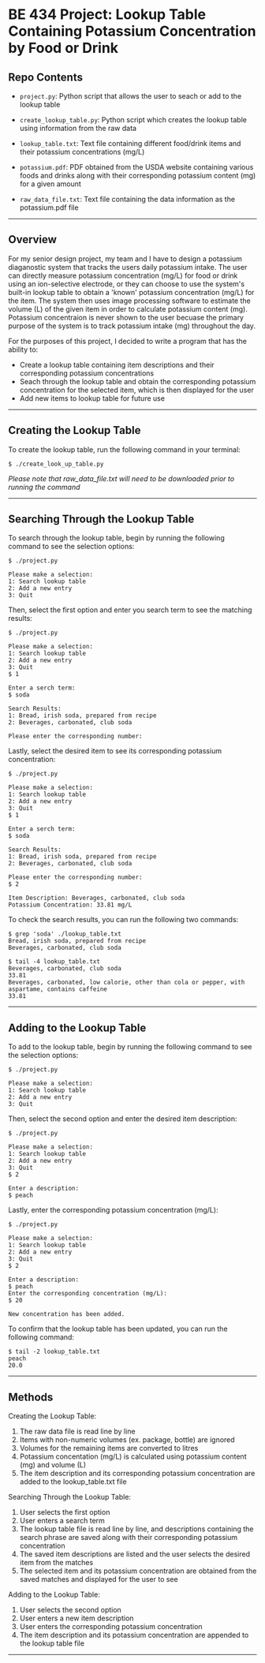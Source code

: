 # BE 434 Project: Lookup Table Containing Potassium Concentration by Food or Drink

## Repo Contents 

- `project.py`: Python script that allows the user to seach or add to the lookup table 

- `create_lookup_table.py`: Python script which creates the lookup table using information from the raw data 

- `lookup_table.txt`: Text file containing different food/drink items and their potassium concentrations (mg/L)

- `potassium.pdf`: PDF obtained from the USDA website containing various foods and drinks along with their corresponding potassium content (mg) for a given amount

- `raw_data_file.txt`: Text file containing the data information as the potassium.pdf file 

---

## Overview

For my senior design project, my team and I have to design a potassium diaganostic system that tracks the users daily potassium intake. The user can directly measure potassium concentration (mg/L) for food or drink using an ion-selective electrode, or they can choose to use the system's built-in lookup table to obtain a 'known' potassium concentration (mg/L) for the item. The system then uses image processing software to estimate the volume (L) of the given item in order to calculate potassium content (mg). Potassium concentraion is never shown to the user becuase the primary purpose of the system is to track potassium intake (mg) throughout the day.

For the purposes of this project, I decided to write a program that has the ability to: 
- Create a lookup table containing item descriptions and their corresponding potassium concentrations
- Seach through the lookup table and obtain the corresponding potassium concentration for the selected item, which is then displayed for the user
- Add new items to lookup table for future use

---

## Creating the Lookup Table 

To create the lookup table, run the following command in your terminal: 

```
$ ./create_look_up_table.py
```
*Please note that raw_data_file.txt will need to be downloaded prior to running the command*

---

## Searching Through the Lookup Table

To search through the lookup table, begin by running the following command to see the selection options: 
```
$ ./project.py             

Please make a selection:
1: Search lookup table
2: Add a new entry
3: Quit
```

Then, select the first option and enter you search term to see the matching results:
```
$ ./project.py             

Please make a selection:
1: Search lookup table
2: Add a new entry
3: Quit
$ 1

Enter a serch term:
$ soda 

Search Results:
1: Bread, irish soda, prepared from recipe
2: Beverages, carbonated, club soda 

Please enter the corresponding number:
```

Lastly, select the desired item to see its corresponding potassium concentration:
```
$ ./project.py             

Please make a selection:
1: Search lookup table
2: Add a new entry
3: Quit
$ 1

Enter a serch term:
$ soda 

Search Results:
1: Bread, irish soda, prepared from recipe
2: Beverages, carbonated, club soda

Please enter the corresponding number:
$ 2

Item Description: Beverages, carbonated, club soda
Potassium Concentration: 33.81 mg/L  
```

To check the search results, you can run the following two commands: 
```
$ grep 'soda' ./lookup_table.txt 
Bread, irish soda, prepared from recipe
Beverages, carbonated, club soda
```
```
$ tail -4 lookup_table.txt      
Beverages, carbonated, club soda
33.81
Beverages, carbonated, low calorie, other than cola or pepper, with aspartame, contains caffeine
33.81
```

---

## Adding to the Lookup Table

To add to the lookup table, begin by running the following command to see the selection options: 
```
$ ./project.py             

Please make a selection:
1: Search lookup table
2: Add a new entry
3: Quit
```

Then, select the second option and enter the desired item description:
```
$ ./project.py             

Please make a selection:
1: Search lookup table
2: Add a new entry
3: Quit
$ 2

Enter a description:
$ peach
```

Lastly, enter the corresponding potassium concentration (mg/L):
```
$ ./project.py             

Please make a selection:
1: Search lookup table
2: Add a new entry
3: Quit
$ 2

Enter a description:
$ peach
Enter the corresponding concentration (mg/L):
$ 20

New concentration has been added.
```

To confirm that the lookup table has been updated, you can run the following command: 
```
$ tail -2 lookup_table.txt 
peach
20.0
```

---

## Methods

Creating the Lookup Table:
1. The raw data file is read line by line 
2. Items with non-numeric volumes (ex. package, bottle) are ignored
3. Volumes for the remaining items are converted to litres 
4. Potassium concentation (mg/L) is calculated using potassium content (mg) and volume (L)
5. The item description and its corresponding potassium concentration are added to the lookup_table.txt file

Searching Through the Lookup Table:
1. User selects the first option
2. User enters a search term
4. The lookup table file is read line by line, and descriptions containing the search phrase are saved along with their corresponding potassium concentration
4. The saved item descriptions are listed and the user selects the desired item from the matches
5. The selected item and its potassium concentration are obtained from the saved matches and displayed for the user to see

Adding to the Lookup Table:
1. User selects the second option
2. User enters a new item description
3. User enters the corresponding potassium concentration
4. The item description and its potassium concentration are appended to the lookup table file

---

